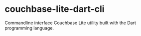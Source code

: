 # couchbase-lite-dart-cli

Commandline interface Couchbase Lite utility built with the Dart programming language.
